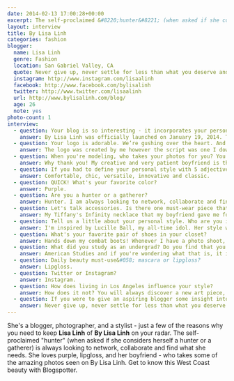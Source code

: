 ```yaml
---
date: 2014-02-13 17:00:28+00:00
excerpt: The self-proclaimed &#8220;hunter&#8221; (when asked if she considers herself a hunter or a gatherer) is always looking to network, collaborate and find what she needs.
layout: interview
title: By Lisa Linh
categories: fashion
blogger:
  name: Lisa Linh
  genre: Fashion
  location: San Gabriel Valley, CA
  quote: Never give up, never settle for less than what you deserve and be prepared to work your ass off.
  instagram: http://www.instagram.com/lisaalinh
  facebook: http://www.facebook.com/bylisalinh
  twitter: http://www.twitter.com/lisaalinh
  url: http://www.bylisalinh.com/blog/
  age: 26
  note: yes
photo-count: 1
interview:
  - question: Your blog is so interesting - it incorporates your personal style, photography skills and styling skills. When/why did you decide to launch By Lisa Linh - and at what point did &#8220;The BLOG&#8221; come into play?
    answer: By Lisa Linh was officially launched on January 19, 2014. The website was created to showcase my photography and styling skills, while still presenting my own personal taste in fashion. When I initially started out in photography, I was interested in pursuing the event route and had my eye on being a wedding photographer. However, the wedding market is very saturated and of course, competitive. With the lack of time, as I work full-time, I couldn’t compare. I took a long hiatus from photography and during this time an idea sparked. Why not shoot for a reason? My friends often ask me for advice on what to wear to an event or for an occasion so I figured why not create a website that can provide them inspiration on putting together outfits? Incorporating my photography, I am able to visually assist anyone who is in need of outfit ideas. In addition, I purposely try to add diversity into the styling categories by including men, women and even children of all ages and sizes. The &#8220;models&#8221; you see on the website are friends, fashion bloggers and those who just have a genuine passion for fashion. No one is a real model or celebrity, they are just like you and I, which makes the website relatable. Of course after adding in the styling categories, I still wanted to showcase my own style so &#8220;The BLOG&#8221; was incorporated to allow those who are curious to see how I dress as well.
  - question: Your logo is adorable. We’re gushing over the heart. And the script is perfect. Did you design it yourself?
    answer: The logo was created by me however the script was one I downloaded randomly after a three month search for the perfect font. Who knew that finding a cursive font would be so hard! The heart is also a font that was found online.
  - question: When you're modeling, who takes your photos for you? You're the perfect muse!
    answer: Why thank you! My creative and very patient boyfriend is the guy behind the camera for my outfit of the days on &#8220;The BLOG&#8221;. I’ve actually learned most of my photography skills from him. But between you and I, I think I'm the better photographer – haha!
  - question: If you had to define your personal style with 5 adjectives, what would they be?
    answer: Comfortable, chic, versatile, innovative and classic.
  - question: QUICK! What's your favorite color?
    answer: Purple.
  - question: Are you a hunter or a gatherer?
    answer: Hunter. I am always looking to network, collaborate and find what I need.
  - question: Let's talk accessories. Is there one must-wear piece that you incorporate into every outfit?
    answer: My Tiffany's Infinity necklace that my boyfriend gave me for Christmas two years ago, he'd kill me if I didn’t. Just kidding! It's an easy to wear item and goes with everything.
  - question: Tell us a little about your personal style. Who are you inspired by?
    answer: I'm inspired by Lucille Ball, my all-time idol. Her style was effortless, chic, classic and comfortable. I literally watch &#8220;I Love Lucy&#8221; every day and have the entire DVD collection of the show, along with her movies that she did with Desi Arnaz (Ricky Ricardo) and her later shows, such as &#8220;The Lucy Show&#8221;. Yes, I’m obsessed! Lucy did not have to be revealing whatsoever to look gorgeous, which I love. She did not wear 5&#8220; heels with her outfits, but kitten heels and flats, which is completely practical for women working 9 to 5 (like me). All her looks were amazing and so well put together!
  - question: What's your favorite pair of shoes in your closet?
    answer: Hands down my combat boots! Whenever I have a photo shoot, I'm in them. Whenever I go to Disneyland, I'm in them. If I can incorporate them into an outfit, I will.
  - question: What did you study as an undergrad? Do you find that you're able to incorporate many of those skills maintaining, updating, and branding your blog?
    answer: American Studies and if you're wondering what that is, it is the study of American society through psychology, sociology and history. My emphasis was on pop culture, which is quite suiting for blogging as we’re consistently wanting to know what's popular, new and trending. It also helps a lot with branding my blog as I understand the market and how to market a bit better.
  - question: Daily beauty must-use&#058; mascara or lipgloss?
    answer: Lipgloss.
  - question: Twitter or Instagram?
    answer: Instagram.
  - question: How does living in Los Angeles influence your style?
    answer: How does it not? You will always discover a new art piece, food spot and see all sorts of crazy styles/people that will inspire you. You can visit the same place twice and still find something you did not see before. I love the L.A. culture, where else can you wear shorts nearly all year round?
  - question: If you were to give an aspiring blogger some insight into the world of styling, photography, and blogging, what would it be?
    answer: Never give up, never settle for less than what you deserve and be prepared to work your ass off because it is straight competition out there. There are bloggers everywhere and photographers pop up like weeds. Styling is even worse because you have to know someone to get your foot in the door or intern consistently. BUT, if you love it then it won't be bad at all plus it will pay off. Don't be scared to push boundaries and most of all, stay true to yourself.
---
```


She's a blogger, photographer, and a stylist - just a few of the reasons why you need to keep **Lisa Linh** of **By Lisa Linh** on your radar. The self-proclaimed "hunter" (when asked if she considers herself a hunter or a gatherer) is always looking to network, collaborate and find what she needs. She loves purple, lipgloss, and her boyfriend - who takes some of the amazing photos seen on By Lisa Linh. Get to know this West Coast beauty with Blogspotter.
